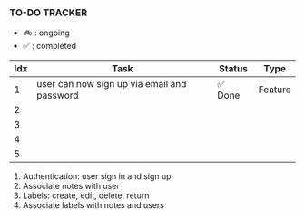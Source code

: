### TO-DO TRACKER

- 🚲 : ongoing
- ✅ : completed

| Idx | Task | Status | Type |
| --- | ---- | ------ | ---- |
| 1   | user can now sign up via email and password | ✅ Done | Feature |
| 2   |      |        |      |
| 3   |      |        |      |
| 4   |      |        |      |
| 5   |      |        |      |

<!-- considering

1. send verification to email
 -->

1.  Authentication: user sign in and sign up
2.  Associate notes with user
3.  Labels: create, edit, delete, return
4.  Associate labels with notes and users


<!-- this feels a bit like cheating

2. salt mail still not working -->